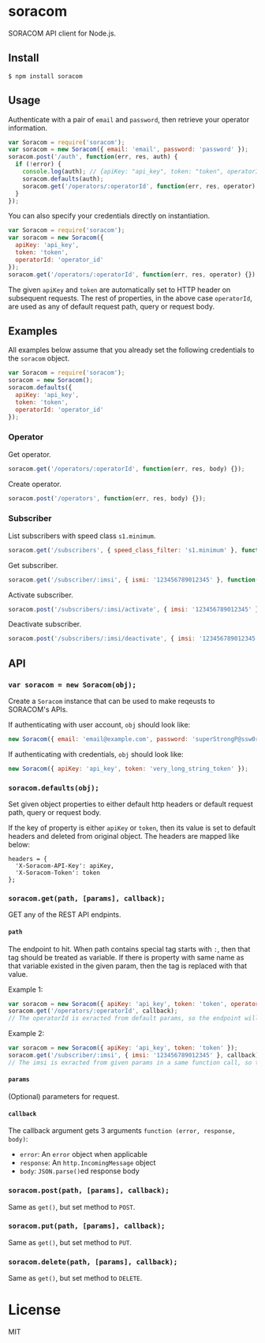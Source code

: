 # soracom

SORACOM API client for Node.js.

## Install

```
$ npm install soracom
```

## Usage

Authenticate with a pair of `email` and `password`, then retrieve your operator information.

```js
var Soracom = require('soracom');
var soracom = new Soracom({ email: 'email', password: 'password' });
soracom.post('/auth', function(err, res, auth) {
  if (!error) {
  	console.log(auth); // {apiKey: "api_key", token: "token", operatorId: "operator_id"}
  	soracom.defaults(auth);
    soracom.get('/operators/:operatorId', function(err, res, operator) {});
  }
});
```

You can also specify your credentials directly on instantiation.

```js
var Soracom = require('soracom');
var soracom = new Soracom({
  apiKey: 'api_key',
  token: 'token',
  operatorId: 'operator_id'
});
soracom.get('/operators/:operatorId', function(err, res, operator) {})
```

The given `apiKey` and `token` are automatically set to HTTP header on subsequent requests. The rest of properties, in the above case `operatorId`, are used as any of default request path, query or request body.

## Examples

All examples below assume that you already set the following credentials to the `soracom` object.

```js
var Soracom = require('soracom');
soracom = new Soracom();
soracom.defaults({
  apiKey: 'api_key',
  token: 'token',
  operatorId: 'operator_id'
});
```

### Operator

Get operator.

```js
soracom.get('/operators/:operatorId', function(err, res, body) {});
```

Create operator.

```js
soracom.post('/operators', function(err, res, body) {});
```

### Subscriber

List subscribers with speed class `s1.minimum`.

```js
soracom.get('/subscribers', { speed_class_filter: 's1.minimum' }, function(err, res, body) {});
```

Get subscriber.

```js
soracom.get('/subscriber/:imsi', { ismi: '123456789012345' }, function(err, res, body) {});
```

Activate subscriber.

```js
soracom.post('/subscribers/:imsi/activate', { imsi: '123456789012345' }, function(err, res, body) {});
```

Deactivate subscriber.

```js
soracom.post('/subscribers/:imsi/deactivate', { imsi: '123456789012345' }, function(err, res, body) {});
```

## API

### `var soracom = new Soracom(obj);`

Create a `Soracom` instance that can be used to make reqeusts to SORACOM's APIs.

If authenticating with user account, `obj` should look like:

```js
new Soracom({ email: 'email@example.com', password: 'superStrongP@ssw0rd' });
```

If authenticating with credentials, `obj` should look like:

```js
new Soracom({ apiKey: 'api_key', token: 'very_long_string_token' });
```

### `soracom.defaults(obj);`

Set given object properties to either default http headers or default request path, query or request body.

If the key of property is either `apiKey` or `token`, then its value is set to default headers and deleted from original object. The headers are mapped like below:

```
headers = {
  'X-Soracom-API-Key': apiKey,
  'X-Soracom-Token': token
};
```

### `soracom.get(path, [params], callback);`

GET any of the REST API endpints.

#### `path`

The endpoint to hit. When path contains special tag starts with `:`, then that tag should be treated as variable. If there is property with same name as that variable existed in the given param, then the tag is replaced with that value.

Example 1:

```js
var soracom = new Soracom({ apiKey: 'api_key', token: 'token', operatorId: 'OP1234567890' });
soracom.get('/operators/:operatorId', callback);
// The operatorId is exracted from default params, so the endpoint will be "/operators/OP1234567890"
```

Example 2:

```js
var soracom = new Soracom({ apiKey: 'api_key', token: 'token' });
soracom.get('/subscriber/:imsi', { imsi: '123456789012345' }, callback);
// The imsi is exracted from given params in a same function call, so the endpoint will be "/subscribers/123456789012345"
```

#### `params`

(Optional) parameters for request.

#### `callback`

The callback argument gets 3 arguments `function (error, response, body)`:

- `error`: An `error` object when applicable
- `response`: An `http.IncomingMessage` object
- `body`: `JSON.parse()`ed response body

### `soracom.post(path, [params], callback);`

Same as `get()`, but set method to `POST`.

### `soracom.put(path, [params], callback);`

Same as `get()`, but set method to `PUT`.

### `soracom.delete(path, [params], callback);`

Same as `get()`, but set method to `DELETE`.

# License

MIT
